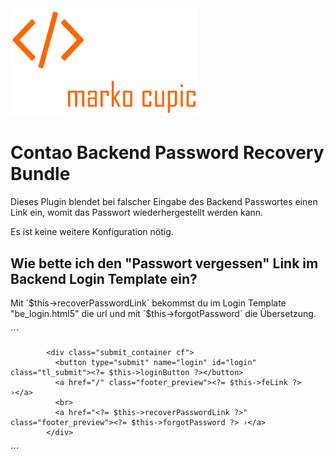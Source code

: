 <img src="./src/Resources/public/logo.png" width="300">


# Contao Backend Password Recovery Bundle
Dieses Plugin blendet bei falscher Eingabe des Backend Passwortes einen Link ein, womit das Passwort wiederhergestellt werden kann. 

Es ist keine weitere Konfiguration nötig.


## Wie bette ich den "Passwort vergessen" Link im Backend Login Template ein?
Mit ´$this->recoverPasswordLink´ bekommst du im Login Template "be_login.html5" die url und mit ´$this->forgotPassword´ die Übersetzung.

´´´
           
            <div class="submit_container cf">
              <button type="submit" name="login" id="login" class="tl_submit"><?= $this->loginButton ?></button>
              <a href="/" class="footer_preview"><?= $this->feLink ?> ›</a>
              <br>
              <a href="<?= $this->recoverPasswordLink ?>" class="footer_preview"><?= $this->forgotPassword ?> ›</a>
            </div>


´´´